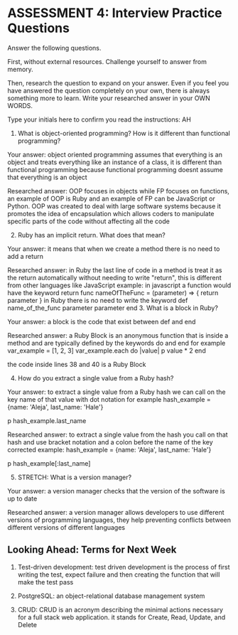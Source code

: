 # ASSESSMENT 4: Interview Practice Questions

Answer the following questions.

First, without external resources. Challenge yourself to answer from memory.

Then, research the question to expand on your answer. Even if you feel you have answered the question completely on your own, there is always something more to learn. Write your researched answer in your OWN WORDS.

Type your initials here to confirm you read the instructions: AH

1. What is object-oriented programming? How is it different than functional programming?

Your answer: object oriented programming assumes that everything is an object and treats everything like an instance of a class, it is different than functional programming because functional programming doesnt assume that everything is an object

Researched answer: OOP focuses in objects while FP focuses on functions, an example of OOP is Ruby and an example of FP can be JavaScript or Python. OOP was created to deal with large software systems because it promotes the idea of encapsulation which allows coders to manipulate specific parts of the code without affecting all the code

2. Ruby has an implicit return. What does that mean?

Your answer: it means that when we create a method there is no need to add a return 

Researched answer: in Ruby the last line of code in a method is treat it as the return automatically without needing to write "return", this is different from other languages like JavaScript
example:
in javascript a function would have the keyword return
func nameOfTheFunc = (parameter) => {
    return parameter
}
in Ruby there is no need to write the keyword
def name_of_the_func parameter
    parameter
end
3. What is a block in Ruby?

Your answer: a block is the code that exist between def and end 

Researched answer: a Ruby Block is an anonymous function that is inside a method  and are typically defined by the keywords do and end
for example
var_example = [1, 2, 3]
var_example.each do |value|
    p value * 2
end

the code inside lines 38 and 40 is a Ruby Block 

4. How do you extract a single value from a Ruby hash?

Your answer: to extract a single value from a Ruby hash we can call on the key name of that value with dot notation
for example
hash_example = {name: 'Aleja', last_name: 'Hale'}

p hash_example.last_name

Researched answer: to extract a single value from the hash you call on that hash and use bracket notation and a colon before the name of the key 
corrected example: 
hash_example = {name: 'Aleja', last_name: 'Hale'}

p hash_example[:last_name]

5. STRETCH: What is a version manager?

Your answer: a version manager checks that the version of the software is up to date

Researched answer: a version manager allows developers to use different versions of programming languages, they help preventing conflicts between different versions of different languages

## Looking Ahead: Terms for Next Week

1. Test-driven development: test driven development is the process of first writing the test, expect failure and then creating the function that will make the test pass

2. PostgreSQL: an object-relational database management system

3. CRUD: CRUD is an acronym describing the minimal actions necessary for a full stack web application. it stands for Create, Read, Update, and Delete

